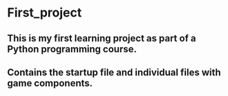 # First_project
## This is my first learning project as part of a Python programming course.
## Contains the startup file and individual files with game components.
